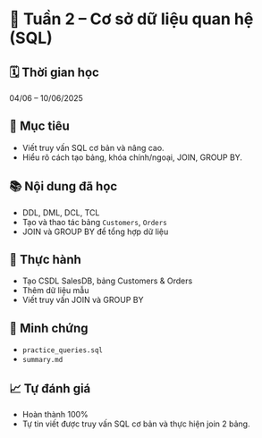 # 📅 Tuần 2 – Cơ sở dữ liệu quan hệ (SQL)

## 🗓️ Thời gian học
04/06 – 10/06/2025

## 🎯 Mục tiêu
- Viết truy vấn SQL cơ bản và nâng cao.
- Hiểu rõ cách tạo bảng, khóa chính/ngoại, JOIN, GROUP BY.

## 📚 Nội dung đã học
- DDL, DML, DCL, TCL
- Tạo và thao tác bảng `Customers`, `Orders`
- JOIN và GROUP BY để tổng hợp dữ liệu

## 🧪 Thực hành
- Tạo CSDL SalesDB, bảng Customers & Orders
- Thêm dữ liệu mẫu
- Viết truy vấn JOIN và GROUP BY

## 📎 Minh chứng
- `practice_queries.sql`
- `summary.md`

## 📈 Tự đánh giá
- Hoàn thành 100%
- Tự tin viết được truy vấn SQL cơ bản và thực hiện join 2 bảng.
